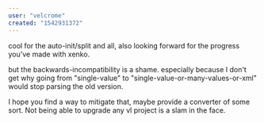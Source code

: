 ```yaml
---
user: "velcrome"
created: "1542931372"
---
```


cool for the auto-init/split and all, also looking forward for the progress you've made with xenko.

but the backwards-incompatibility is a shame. especially because I don't get why going from "single-value" to "single-value-or-many-values-or-xml" would stop parsing the old version.

I hope you find a way to mitigate that, maybe provide a converter of some sort. Not being able to upgrade any vl project is a slam in the face. 

